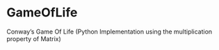 # GameOfLife
Conway’s Game Of Life (Python Implementation using the multiplication property of Matrix)
